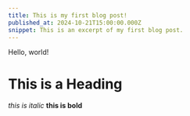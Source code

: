 ```yaml
---
title: This is my first blog post!
published_at: 2024-10-21T15:00:00.000Z
snippet: This is an excerpt of my first blog post.
---
```


Hello, world!

# This is a Heading

_this is italic_ **this is bold**
